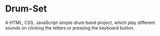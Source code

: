 # Drum-Set
A HTML, CSS, JavaScript simple drum band project, which play different sounds on clicking the letters or pressing the keyboard button.
